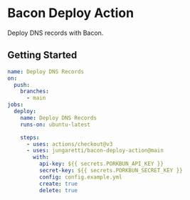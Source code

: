 # Bacon Deploy Action

Deploy DNS records with Bacon.

## Getting Started

```yaml
name: Deploy DNS Records
on:
  push:
    branches:
      - main
jobs:
  deploy:
    name: Deploy DNS Records
    runs-on: ubuntu-latest

    steps:
      - uses: actions/checkout@v3
      - uses: jungaretti/bacon-deploy-action@main
        with:
          api-key: ${{ secrets.PORKBUN_API_KEY }}
          secret-key: ${{ secrets.PORKBUN_SECRET_KEY }}
          config: config.example.yml
          create: true
          delete: true
```
